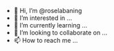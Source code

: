 - 👋 Hi, I’m @roselabaning
- 👀 I’m interested in ...
- 🌱 I’m currently learning ...
- 💞️ I’m looking to collaborate on ...
- 📫 How to reach me ...

<!---
roselabaning/roselabaning is a ✨ special ✨ repository because its `README.md` (this file) appears on your GitHub profile.
You can click the Preview link to take a look at your changes.
--->
